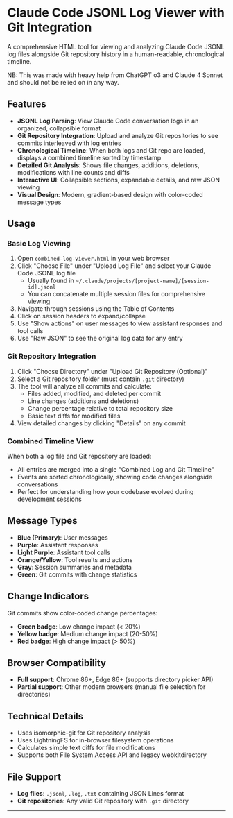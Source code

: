 # Claude Code JSONL Log Viewer with Git Integration

A comprehensive HTML tool for viewing and analyzing Claude Code JSONL log files alongside Git repository history in a human-readable, chronological timeline.

NB: This was made with heavy help from ChatGPT o3 and Claude 4 Sonnet and should not be relied on in any way.

## Features

- **JSONL Log Parsing**: View Claude Code conversation logs in an organized, collapsible format
- **Git Repository Integration**: Upload and analyze Git repositories to see commits interleaved with log entries
- **Chronological Timeline**: When both logs and Git repo are loaded, displays a combined timeline sorted by timestamp
- **Detailed Git Analysis**: Shows file changes, additions, deletions, modifications with line counts and diffs
- **Interactive UI**: Collapsible sections, expandable details, and raw JSON viewing
- **Visual Design**: Modern, gradient-based design with color-coded message types

## Usage

### Basic Log Viewing
1. Open `combined-log-viewer.html` in your web browser
2. Click "Choose File" under "Upload Log File" and select your Claude Code JSONL log file
   - Usually found in `~/.claude/projects/[project-name]/[session-id].jsonl`
   - You can concatenate multiple session files for comprehensive viewing
3. Navigate through sessions using the Table of Contents
4. Click on session headers to expand/collapse
5. Use "Show actions" on user messages to view assistant responses and tool calls
6. Use "Raw JSON" to see the original log data for any entry

### Git Repository Integration
1. Click "Choose Directory" under "Upload Git Repository (Optional)"
2. Select a Git repository folder (must contain `.git` directory)
3. The tool will analyze all commits and calculate:
   - Files added, modified, and deleted per commit
   - Line changes (additions and deletions)
   - Change percentage relative to total repository size
   - Basic text diffs for modified files
4. View detailed changes by clicking "Details" on any commit

### Combined Timeline View
When both a log file and Git repository are loaded:
- All entries are merged into a single "Combined Log and Git Timeline"
- Events are sorted chronologically, showing code changes alongside conversations
- Perfect for understanding how your codebase evolved during development sessions

## Message Types

- **Blue (Primary)**: User messages
- **Purple**: Assistant responses
- **Light Purple**: Assistant tool calls
- **Orange/Yellow**: Tool results and actions
- **Gray**: Session summaries and metadata
- **Green**: Git commits with change statistics

## Change Indicators

Git commits show color-coded change percentages:
- **Green badge**: Low change impact (< 20%)
- **Yellow badge**: Medium change impact (20-50%)
- **Red badge**: High change impact (> 50%)

## Browser Compatibility

- **Full support**: Chrome 86+, Edge 86+ (supports directory picker API)
- **Partial support**: Other modern browsers (manual file selection for directories)

## Technical Details

- Uses isomorphic-git for Git repository analysis
- Uses LightningFS for in-browser filesystem operations
- Calculates simple text diffs for file modifications
- Supports both File System Access API and legacy webkitdirectory

## File Support

- **Log files**: `.jsonl`, `.log`, `.txt` containing JSON Lines format
- **Git repositories**: Any valid Git repository with `.git` directory

---
